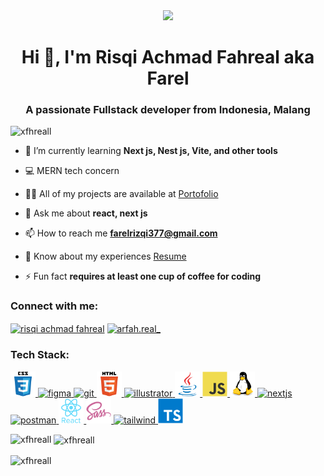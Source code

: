 <div align="center">
  <img src="https://media.giphy.com/media/vzO0Vc8b2VBLi/giphy.gif" width="300"/>
</div>

<h1 align="center">Hi 👋, I'm Risqi Achmad Fahreal aka Farel</h1>
<h3 align="center">A passionate Fullstack developer from Indonesia, Malang</h3>

<p align="left"> <img src="https://komarev.com/ghpvc/?username=xfhreall&label=Profile%20views&color=0e75b6&style=flat" alt="xfhreall" /> </p>

- 🌱 I’m currently learning **Next js, Nest js, Vite,  and other tools**

- 💻 MERN tech concern

- 👨‍💻 All of my projects are available at [Portofolio](https://xfhreall.vercel.app/)

- 💬 Ask me about **react, next js**

- 📫 How to reach me **farelrizqi377@gmail.com**

- 📄 Know about my experiences [Resume](https://drive.google.com/file/d/1AOOfAUFsj960NvZLMhmQuPZKFDKBZR1c/view?usp=sharing)

- ⚡ Fun fact **requires at least one cup of coffee for coding**

<h3 align="left">Connect with me:</h3>
<p align="left">
<a href="https://linkedin.com/in/risqi achmad fahreal" target="blank"><img align="center" src="https://raw.githubusercontent.com/rahuldkjain/github-profile-readme-generator/master/src/images/icons/Social/linked-in-alt.svg" alt="risqi achmad fahreal" height="30" width="40" /></a>
<a href="https://instagram.com/arfah.real_" target="blank"><img align="center" src="https://raw.githubusercontent.com/rahuldkjain/github-profile-readme-generator/master/src/images/icons/Social/instagram.svg" alt="arfah.real_" height="30" width="40" /></a>
</p>

<h3 align="left">Tech Stack:</h3>
<p align="left"> <a href="https://www.w3schools.com/css/" target="_blank" rel="noreferrer"> <img src="https://raw.githubusercontent.com/devicons/devicon/master/icons/css3/css3-original-wordmark.svg" alt="css3" width="40" height="40"/> </a> <a href="https://www.figma.com/" target="_blank" rel="noreferrer"> <img src="https://www.vectorlogo.zone/logos/figma/figma-icon.svg" alt="figma" width="40" height="40"/> </a> <a href="https://git-scm.com/" target="_blank" rel="noreferrer"> <img src="https://www.vectorlogo.zone/logos/git-scm/git-scm-icon.svg" alt="git" width="40" height="40"/> </a> <a href="https://www.w3.org/html/" target="_blank" rel="noreferrer"> <img src="https://raw.githubusercontent.com/devicons/devicon/master/icons/html5/html5-original-wordmark.svg" alt="html5" width="40" height="40"/> </a> <a href="https://www.adobe.com/in/products/illustrator.html" target="_blank" rel="noreferrer"> <img src="https://www.vectorlogo.zone/logos/adobe_illustrator/adobe_illustrator-icon.svg" alt="illustrator" width="40" height="40"/> </a> <a href="https://www.java.com" target="_blank" rel="noreferrer"> <img src="https://raw.githubusercontent.com/devicons/devicon/master/icons/java/java-original.svg" alt="java" width="40" height="40"/> </a> <a href="https://developer.mozilla.org/en-US/docs/Web/JavaScript" target="_blank" rel="noreferrer"> <img src="https://raw.githubusercontent.com/devicons/devicon/master/icons/javascript/javascript-original.svg" alt="javascript" width="40" height="40"/> </a> <a href="https://www.linux.org/" target="_blank" rel="noreferrer"> <img src="https://raw.githubusercontent.com/devicons/devicon/master/icons/linux/linux-original.svg" alt="linux" width="40" height="40"/> </a> <a href="https://nextjs.org/" target="_blank" rel="noreferrer"> <img src="https://cdn.worldvectorlogo.com/logos/nextjs-2.svg" alt="nextjs" width="40" height="40"/> </a> <a href="https://postman.com" target="_blank" rel="noreferrer"> <img src="https://www.vectorlogo.zone/logos/getpostman/getpostman-icon.svg" alt="postman" width="40" height="40"/> </a> <a href="https://reactjs.org/" target="_blank" rel="noreferrer"> <img src="https://raw.githubusercontent.com/devicons/devicon/master/icons/react/react-original-wordmark.svg" alt="react" width="40" height="40"/> </a> <a href="https://sass-lang.com" target="_blank" rel="noreferrer"> <img src="https://raw.githubusercontent.com/devicons/devicon/master/icons/sass/sass-original.svg" alt="sass" width="40" height="40"/> </a> <a href="https://tailwindcss.com/" target="_blank" rel="noreferrer"> <img src="https://www.vectorlogo.zone/logos/tailwindcss/tailwindcss-icon.svg" alt="tailwind" width="40" height="40"/> </a> <a href="https://www.typescriptlang.org/" target="_blank" rel="noreferrer"> <img src="https://raw.githubusercontent.com/devicons/devicon/master/icons/typescript/typescript-original.svg" alt="typescript" width="40" height="40"/> </a> </p>

<p><img align="left" src="https://github-readme-stats.vercel.app/api/top-langs?username=xfhreall&show_icons=true&theme=dark&title_color=ffffff&text_color=ffffff&locale=en&layout=compact" alt="xfhreall" /></p>

<p>&nbsp;<img align="center" src="https://github-readme-stats.vercel.app/api?username=xfhreall&show_icons=true&theme=dark&title_color=ffffff&text_color=ffffff&locale=en" alt="xfhreall" /></p>

<p><img align="center" src="https://github-readme-streak-stats.herokuapp.com/?user=xfhreall&theme=dark" alt="xfhreall" /></p>
